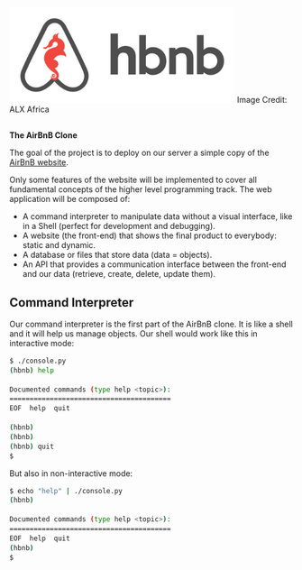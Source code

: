 <img src="https://github.com/ajipelumi/AirBnB_clone/blob/e5f82d5734c63db477609b57303de523e75837cd/images/hbnb.png" alt="hbnb logo" width="400">
Image Credit: ALX Africa

##

**The AirBnB Clone**

The goal of the project is to deploy on our server a simple copy of the [AirBnB website](https://www.airbnb.com/).

Only some features of the website will be implemented to cover all fundamental concepts of the higher level programming track.
The web application will be composed of:
- A command interpreter to manipulate data without a visual interface, like in a Shell (perfect for development and debugging).
- A website (the front-end) that shows the final product to everybody: static and dynamic.
- A database or files that store data (data = objects).
- An API that provides a communication interface between the front-end and our data (retrieve, create, delete, update them).

## Command Interpreter
Our command interpreter is the first part of the AirBnB clone. It is like a shell and it will help us manage objects.
Our shell would work like this in interactive mode:
```bash
$ ./console.py
(hbnb) help

Documented commands (type help <topic>):
========================================
EOF  help  quit

(hbnb) 
(hbnb) 
(hbnb) quit
$
```
But also in non-interactive mode:
```bash
$ echo "help" | ./console.py
(hbnb)

Documented commands (type help <topic>):
========================================
EOF  help  quit
(hbnb) 
$
```
